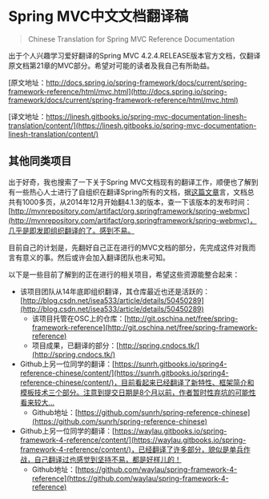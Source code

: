 # Spring MVC中文文档翻译稿
> Chinese Translation for Spring MVC Reference Documentation

出于个人兴趣学习爱好翻译的Spring MVC 4.2.4.RELEASE版本官方文档，仅翻译原文档第21章的MVC部分。希望对可能的读者及我自己有所助益。

[原文地址：http://docs.spring.io/spring-framework/docs/current/spring-framework-reference/html/mvc.html](http://docs.spring.io/spring-framework/docs/current/spring-framework-reference/html/mvc.html)

[译文地址：https://linesh.gitbooks.io/spring-mvc-documentation-linesh-translation/content/](https://linesh.gitbooks.io/spring-mvc-documentation-linesh-translation/content/)

## 其他同类项目
出于好奇，我也搜索了一下关于Spring MVC文档现有的翻译工作，顺便也了解到有一些热心人士进行了自组织在翻译Spring所有的文档，据[这篇文章](http://blog.csdn.net/isea533/article/details/50450289)言，文档总共有1000多页，从2014年12月开始翻4.1.3的版本，查一下该版本的发布时间：[http://mvnrepository.com/artifact/org.springframework/spring-webmvc](http://mvnrepository.com/artifact/org.springframework/spring-webmvc)，几乎是即发即组织翻译的了。感到不易。

目前自己的计划是，先翻好自己正在进行的MVC文档的部分，先完成这件对我而言有意义的事。然后或许会加入翻译团队也未可知。

以下是一些目前了解到的正在进行的相关项目，希望这些资源能整合起来：
* 该项目团队从14年底即组织翻译，其仓库最近也还是活跃的：[http://blog.csdn.net/isea533/article/details/50450289](http://blog.csdn.net/isea533/article/details/50450289)
   * 该项目托管在OSC上的仓库：[http://git.oschina.net/free/spring-framework-reference](http://git.oschina.net/free/spring-framework-reference)
   * 项目成果，已翻译的部分：[http://spring.cndocs.tk/](http://spring.cndocs.tk/)
* Github上另一位同学的翻译：[https://sunrh.gitbooks.io/spring4-reference-chinese/content/](https://sunrh.gitbooks.io/spring4-reference-chinese/content/)，目前看起来已经翻译了新特性、框架简介和模板技术三个部分。注意到提交日期是8个月以前，作者暂时性弃坑的可能性看来较大…
   * Github地址：[https://github.com/sunrh/spring-reference-chinese](https://github.com/sunrh/spring-reference-chinese)
* Github上另一位同学的翻译：[https://waylau.gitbooks.io/spring-framework-4-reference/content/](https://waylau.gitbooks.io/spring-framework-4-reference/content/)，已经翻译了许多部分，貌似是单兵作战，自己翻译过也感觉到坚持不易，都是好样儿的！
   * Github地址：[https://github.com/waylau/spring-framework-4-reference](https://github.com/waylau/spring-framework-4-reference)
